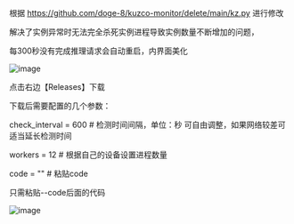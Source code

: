 
根据 https://github.com/doge-8/kuzco-monitor/delete/main/kz.py 进行修改

解决了实例异常时无法完全杀死实例进程导致实例数量不断增加的问题，

每300秒没有完成推理请求会自动重启，内界面美化


![image](https://github.com/user-attachments/assets/3326c406-1219-4322-8e1e-1eda649c6b88)


点击右边【Releases】下载

下载后需要配置的几个参数：

check_interval = 600  # 检测时间间隔，单位：秒  可自由调整，如果网络较差可适当延长检测时间

workers = 12  # 根据自己的设备设置进程数量

code = ""  # 粘贴code

只需粘贴--code后面的代码

![image](https://github.com/user-attachments/assets/caf636bd-7315-4f7f-b529-47b6a06dd342)
